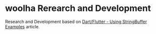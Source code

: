 # woolha Rerearch and Development
Research and Development based on [Dart/Flutter - Using StringBuffer Examples](https://www.woolha.com/tutorials/dart-using-stringbuffer-examples) article.
